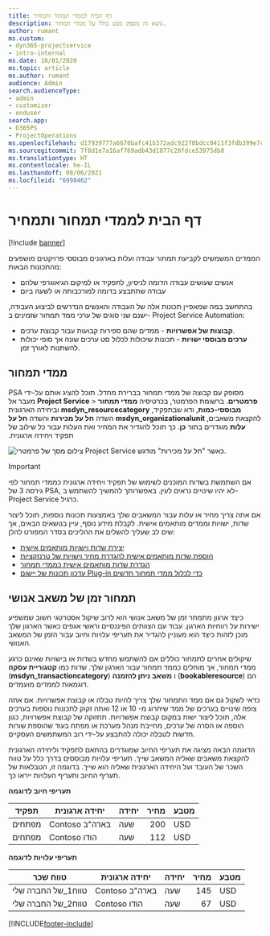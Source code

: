 ```yaml
---
title: דף הבית לממדי תמחור ותמחיר
description: נושא זה מספק מבט כולל על ממדי תמחור.
author: rumant
ms.custom:
- dyn365-projectservice
- intro-internal
ms.date: 10/01/2020
ms.topic: article
ms.author: rumant
audience: Admin
search.audienceType:
- admin
- customizer
- enduser
search.app:
- D365PS
- ProjectOperations
ms.openlocfilehash: d17939777a6670bafc41b372adc922f8bdcc0411f3fdb399e7c9ab01eca87dd0
ms.sourcegitcommit: 7f8d1e7a16af769adb43d1877c28fdce53975db8
ms.translationtype: HT
ms.contentlocale: he-IL
ms.lasthandoff: 08/06/2021
ms.locfileid: "6998462"
---
```

# <a name="pricing-and-costing-dimensions-home-page"></a>דף הבית לממדי תמחור ותמחיר

[!include [banner](../includes/psa-now-project-operations.md)]

הממדים המשמשים לקביעת תמחור עבודה ועלות בארגונים מבוססי פרויקטים מושפעים מהתכונות הבאות:

- אנשים שעושים עבודה הדומה לניסיון, לתפקיד או למיקום הגיאוגרפי שלהם
- עבודה שתתבצע בדומה למורכבותה או לשעה ביום

בהתחשב במה שמאפיין תכונות אלה של העבודה והאנשים הנדרשים לביצוע העבודה, ישנם שני סוגים של ערכי ממד תמחור שזמינים ב- Project Service Automation: 

- **קבוצות של אפשרויות** - ממדים שהם ספירות קבועות עבור קבוצת ערכים.
- **ערכים מבוססי ישויות** - תכונות שיכולות לכלול סט ערכים שונה אך סופי יכולות להשתנות לאורך זמן.

## <a name="pricing-dimensions"></a>ממדי תמחור

PSA מסופק עם קבוצה של ממדי תמחור בברירת מחדל. תוכל להציג אותם על-ידי מעבר אל **Project Service** > **פרמטרים**. ברשומת הפרמטר, בכרטיסיה **‬‏‫ממדי תמחור מבוססי-כמות**, ודא שבתפקיד, **msdyn_resourcecategory** וביחידה הארגונית להקצאת משאבים, **msdyn_organizationalunit** השדה **‏‫חל על מכירות‬** והשדה **‏‫חל על עלות‬** מוגדרים בתור **כן**. כך תוכל להגדיר את המחיר ואת העלות עבור כל שילוב של תפקיד ויחידה ארגונית.

![צילום מסך של פרמטרי Project Service כאשר "חל על מכירות" מודגש.](media/PS-OOB-parameters.png)

> [!IMPORTANT]
> אם השתמשת בשדות המוכנים לשימוש של תפקיד ויחידה ארגונית כממדי תמחור לפי גירסה 3 של PSA, לא יהיו שינויים נראים לעין. באפשרותך להמשיך להשתמש ב- Project Service כרגיל. 

אם אתה צריך מחיר או עלות עבור המשאבים שלך באמצעות תכונות נוספות, תוכל ליצור שדות, ישויות וממדים מותאמים אישית. לקבלת מידע נוסף, עיין בנושאים הבאים, אך שים לב שעליך להשלים את ההליכים בסדר המפורט להלן:

- [יצירת שדות וישויות מותאמים אישית](create-custom-fields-entities.md)
- [הוספת שדות מותאמים אישית להגדרת מחיר וישויות של טרנזקציות](field-references.md)
- [הגדרת שדות מותאמים אישית כממדי תמחור ](set-up-pricing-dimensions.md)
- [עדכון תכונות של יישום Plug-in כדי לכלול ממדי תמחור חדשים](update-plug-in-attributes.md)

## <a name="pricing-human-resource-time"></a>תמחור זמן של משאב אנושי
כיצד ארגון מתמחר זמן של משאב אנושי הוא לרוב שיקול אסטרטגי חשוב שמשפיע ישירות על רווחיות הארגון. עבוד עם הצוותים הפיננסיים וראשי אגפים כאשר הארגון שלך מוכן לזהות כיצד הוא מעוניין להגדיר את תעריפי עלויות וחיוב עבור הזמן של המשאב האנושי.

שיקולים אחרים לתמחור כוללים אם להשתמש מחדש בשדות או בישויות שאינם כרגע ממדי תמחור, אך מוחלים כממד תמחור עבור הארגון שלך. שדות כמו **קטגוריית עסקה** (**msdyn_transactioncategory**) ו **משאב ניתן להזמנה** (**bookableresource**) הם דוגמאות לממדים מועמדים. 

כדאי לשקול גם אם ממד התמחור שלך צריך להיות טבלה או קבוצת אפשרויות. אם אתה צופה שינויים בערכים של ממד שיחרוג מ- 10 או 12 ואתה זקוק לתכונות נוספות בערכים אלה, תוכל ליצור ישות במקום קבוצת אפשרויות. תחזוקה של קבוצת אפשרויות, כגון הוספה או הסרה של ערכים, מחייבת מנהל מערכת או מפתח בעוד שהוספת שורות חדשות לטבלה יכולה להתבצע על-ידי רוב המשתמשים העסקיים.

הדוגמה הבאה מציגה את תעריפי החיוב שמוגדרים בהתאם לתפקיד וליחידה הארגונית להקצאת משאבים שאליה המשאב שייך. תעריפי עלויות מבוססים בדרך כלל על טווח השכר של העובד ועל היחידה הארגונית שאליה הוא שייך. בדוגמה זו, הטבלאות של תעריף החיוב ותעריף העלויות ייראו כך.

**תעריפי חיוב לדוגמה**

| תפקיד        | יחידה ארגונית    |יחידה      |מחיר      |מטבע  |
| ------------|-------------|----------|----------:|----------|
| מפתחים   | Contoso בארה"ב  |שעה | 200|USD     |
| מפתחים   | Contoso הודו |שעה|   112|USD     |


**תעריפי עלויות לדוגמה**

| טווח שכר     | יחידה ארגונית    |יחידה      |מחיר      |מטבע  |
| ----------------|-------------|----------|----------:|----------|
| טווח1_של החברה שלי | Contoso בארה"ב  |שעה | 145|USD     |
| טווח2_של החברה שלי | Contoso הודו |שעה|   67|USD     |


[!INCLUDE[footer-include](../includes/footer-banner.md)]